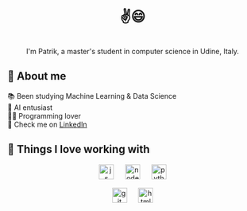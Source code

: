 <div align="center">
  <ul style="padding: 0">
    <h1 style="display: inline-block;">✌️😄</h1>
  </ul>
  I'm Patrik, a master's student in computer science in Udine, Italy.
</div>

## 🌟 About me

📚 Been studying Machine Learning & Data Science\
🧠 AI entusiast\
👨‍💻 Programming lover\
🧲 Check me on [LinkedIn](https://www.linkedin.com/in/patrik-cavina)

## 🚀 Things I love working with

<div align="center">
  <img src="https://cdn.jsdelivr.net/npm/devicon@2.16.0/icons/javascript/javascript-original.svg" height="30" alt="js logo">
  <img style="width: 15px"/>
  <img src="https://cdn.jsdelivr.net/npm/devicon@2.16.0/icons/nodejs/nodejs-original.svg" height="30" alt="nodejs logo">
  <img style="width: 15px"/>
  <img src="https://cdn.jsdelivr.net/npm/devicon@2.16.0/icons/python/python-original.svg" height="30" alt="python logo"/>
</div>
<p></p>
<div align="center">
  <img src="https://cdn.jsdelivr.net/npm/devicon@2.16.0/icons/git/git-original.svg" height="30" alt="git logo"/>
  <img style="width: 15px"/>
  <img src="https://cdn.jsdelivr.net/npm/devicon@2.16.0/icons/html5/html5-original.svg" height="30" alt="html logo"/>
</div>
